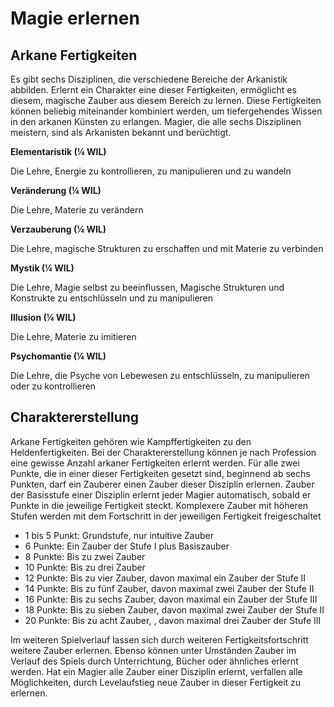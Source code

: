 # Magie erlernen
## Arkane Fertigkeiten

Es gibt sechs Disziplinen, die verschiedene Bereiche der Arkanistik abbilden. Erlernt ein Charakter eine dieser Fertigkeiten, ermöglicht es diesem, magische Zauber aus diesem Bereich zu lernen. Diese Fertigkeiten können beliebig miteinander kombiniert werden, um tiefergehendes Wissen in den arkanen Künsten zu erlangen. Magier, die alle sechs Disziplinen meistern, sind als Arkanisten bekannt und berüchtigt.

**Elementaristik (¼ WIL)**

Die Lehre, Energie zu kontrollieren, zu manipulieren und zu wandeln

**Veränderung (¼ WIL)**

Die Lehre, Materie zu verändern

**Verzauberung (¼ WIL)**

Die Lehre, magische Strukturen zu erschaffen und mit Materie zu verbinden

**Mystik (¼ WIL)**

Die Lehre, Magie selbst zu beeinflussen, Magische Strukturen und Konstrukte zu entschlüsseln und zu manipulieren

**Illusion (¼ WIL)**

Die Lehre, Materie zu imitieren

**Psychomantie (¼ WIL)**

Die Lehre, die Psyche von Lebewesen zu entschlüsseln, zu manipulieren oder zu kontrollieren

## Charaktererstellung

Arkane Fertigkeiten gehören wie Kampffertigkeiten zu den Heldenfertigkeiten. Bei der Charaktererstellung können je nach Profession eine gewisse Anzahl arkaner Fertigkeiten erlernt werden. Für alle zwei Punkte, die in einer dieser Fertigkeiten gesetzt sind, beginnend ab sechs Punkten, darf ein Zauberer einen Zauber dieser Disziplin erlernen. Zauber der Basisstufe einer Disziplin erlernt jeder Magier automatisch, sobald er Punkte in die jeweilige Fertigkeit steckt. Komplexere Zauber mit höheren Stufen werden mit dem Fortschritt in der jeweiligen Fertigkeit freigeschaltet

- 1 bis 5 Punkt: Grundstufe, nur intuitive Zauber
- 6 Punkte: Ein Zauber der Stufe I plus Basiszauber
- 8 Punkte: Bis zu zwei Zauber
- 10 Punkte: Bis zu drei Zauber
- 12 Punkte: Bis zu vier Zauber, davon maximal ein Zauber der Stufe II
- 14 Punkte: Bis zu fünf Zauber, davon maximal zwei Zauber der Stufe II
- 16 Punkte: Bis zu sechs Zauber, davon maximal ein Zauber der Stufe III
- 18 Punkte: Bis zu sieben Zauber, davon maximal zwei Zauber der Stufe II
- 20 Punkte: Bis zu acht Zauber, , davon maximal drei Zauber der Stufe III

Im weiteren Spielverlauf lassen sich durch weiteren Fertigkeitsfortschritt weitere Zauber erlernen. Ebenso können unter Umständen Zauber im Verlauf des Spiels durch Unterrichtung, Bücher oder ähnliches erlernt werden. Hat ein Magier alle Zauber einer Disziplin erlernt, verfallen alle Möglichkeiten, durch Levelaufstieg neue Zauber in dieser Fertigkeit zu erlernen.

